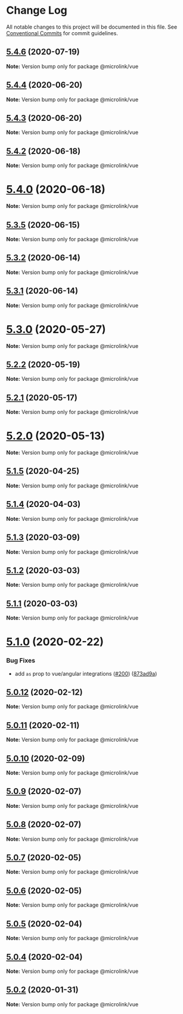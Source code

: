 # Change Log

All notable changes to this project will be documented in this file.
See [Conventional Commits](https://conventionalcommits.org) for commit guidelines.

## [5.4.6](http://github.com/microlinkhq/sdk/tree/master/packages/vue/compare/v5.4.5...v5.4.6) (2020-07-19)

**Note:** Version bump only for package @microlink/vue





## [5.4.4](http://github.com/microlinkhq/sdk/tree/master/packages/vue/compare/v5.4.3...v5.4.4) (2020-06-20)

**Note:** Version bump only for package @microlink/vue





## [5.4.3](http://github.com/microlinkhq/sdk/tree/master/packages/vue/compare/v5.4.2...v5.4.3) (2020-06-20)

**Note:** Version bump only for package @microlink/vue





## [5.4.2](http://github.com/microlinkhq/sdk/tree/master/packages/vue/compare/v5.4.0...v5.4.2) (2020-06-18)

**Note:** Version bump only for package @microlink/vue





# [5.4.0](http://github.com/microlinkhq/sdk/tree/master/packages/vue/compare/v5.3.5...v5.4.0) (2020-06-18)

**Note:** Version bump only for package @microlink/vue





## [5.3.5](http://github.com/microlinkhq/sdk/tree/master/packages/vue/compare/v5.3.4...v5.3.5) (2020-06-15)

**Note:** Version bump only for package @microlink/vue





## [5.3.2](http://github.com/microlinkhq/sdk/tree/master/packages/vue/compare/v5.3.1...v5.3.2) (2020-06-14)

**Note:** Version bump only for package @microlink/vue





## [5.3.1](http://github.com/microlinkhq/sdk/tree/master/packages/vue/compare/v5.3.0...v5.3.1) (2020-06-14)

**Note:** Version bump only for package @microlink/vue





# [5.3.0](http://github.com/microlinkhq/sdk/tree/master/packages/vue/compare/v5.2.2...v5.3.0) (2020-05-27)

**Note:** Version bump only for package @microlink/vue





## [5.2.2](http://github.com/microlinkhq/sdk/tree/master/packages/vue/compare/v5.2.1...v5.2.2) (2020-05-19)

**Note:** Version bump only for package @microlink/vue





## [5.2.1](http://github.com/microlinkhq/sdk/tree/master/packages/vue/compare/v5.2.0...v5.2.1) (2020-05-17)

**Note:** Version bump only for package @microlink/vue





# [5.2.0](http://github.com/microlinkhq/sdk/tree/master/packages/vue/compare/v5.1.5...v5.2.0) (2020-05-13)

**Note:** Version bump only for package @microlink/vue





## [5.1.5](http://github.com/microlinkhq/sdk/tree/master/packages/vue/compare/v5.1.4...v5.1.5) (2020-04-25)

**Note:** Version bump only for package @microlink/vue





## [5.1.4](http://github.com/microlinkhq/sdk/tree/master/packages/vue/compare/v5.1.3...v5.1.4) (2020-04-03)

**Note:** Version bump only for package @microlink/vue





## [5.1.3](http://github.com/microlinkhq/sdk/tree/master/packages/vue/compare/v5.1.2...v5.1.3) (2020-03-09)

**Note:** Version bump only for package @microlink/vue





## [5.1.2](http://github.com/microlinkhq/sdk/tree/master/packages/vue/compare/v5.1.1...v5.1.2) (2020-03-03)

**Note:** Version bump only for package @microlink/vue





## [5.1.1](http://github.com/microlinkhq/sdk/tree/master/packages/vue/compare/v5.1.0...v5.1.1) (2020-03-03)

**Note:** Version bump only for package @microlink/vue





# [5.1.0](http://github.com/microlinkhq/sdk/tree/master/packages/vue/compare/v5.0.12...v5.1.0) (2020-02-22)


### Bug Fixes

* add `as` prop to vue/angular integrations ([#200](http://github.com/microlinkhq/sdk/tree/master/packages/vue/issues/200)) ([873ad9a](http://github.com/microlinkhq/sdk/tree/master/packages/vue/commit/873ad9ac0cfbc670aa3e4b53d11ab2d1684ea1ca))





## [5.0.12](http://github.com/microlinkhq/sdk/tree/master/packages/vue/compare/v5.0.11...v5.0.12) (2020-02-12)

**Note:** Version bump only for package @microlink/vue





## [5.0.11](http://github.com/microlinkhq/sdk/tree/master/packages/vue/compare/v5.0.10...v5.0.11) (2020-02-11)

**Note:** Version bump only for package @microlink/vue





## [5.0.10](http://github.com/microlinkhq/sdk/tree/master/packages/vue/compare/v5.0.9...v5.0.10) (2020-02-09)

**Note:** Version bump only for package @microlink/vue





## [5.0.9](http://github.com/microlinkhq/sdk/tree/master/packages/vue/compare/v5.0.8...v5.0.9) (2020-02-07)

**Note:** Version bump only for package @microlink/vue





## [5.0.8](http://github.com/microlinkhq/sdk/tree/master/packages/vue/compare/v5.0.7...v5.0.8) (2020-02-07)

**Note:** Version bump only for package @microlink/vue





## [5.0.7](http://github.com/microlinkhq/sdk/tree/master/packages/vue/compare/v5.0.6...v5.0.7) (2020-02-05)

**Note:** Version bump only for package @microlink/vue





## [5.0.6](http://github.com/microlinkhq/sdk/tree/master/packages/vue/compare/v5.0.5...v5.0.6) (2020-02-05)

**Note:** Version bump only for package @microlink/vue





## [5.0.5](http://github.com/microlinkhq/sdk/tree/master/packages/vue/compare/v5.0.4...v5.0.5) (2020-02-04)

**Note:** Version bump only for package @microlink/vue





## [5.0.4](http://github.com/microlinkhq/sdk/tree/master/packages/vue/compare/v5.0.3...v5.0.4) (2020-02-04)

**Note:** Version bump only for package @microlink/vue





## [5.0.2](http://github.com/microlinkhq/sdk/tree/master/packages/vue/compare/v5.0.1...v5.0.2) (2020-01-31)

**Note:** Version bump only for package @microlink/vue
